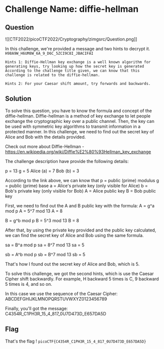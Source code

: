 # Challenge Name: diffie-hellman

## Question

![[CTF2022/picoCTF2022/Cryptography/zimgsrc/Question.png]]

In this challenge, we're provided a message and two hints to decrypt it. 
`H98A9W_H6UM8W_6A_9_D6C_5ZCI9C8I_JBACIFAI`

```
Hints 1: Diffie-Hellman key exchange is a well known algorithm for generating keys, try looking up how the secret key is generated
According to the challenge title given, we can know that this challenge is related to the diffie-hellman. 

Hints 2: For your Caesar shift amount, try forwards and backwards.
```


## Solution
To solve this question, you have to know the formula and concept of the diffie-hellman. Diffie-hellman is a method of key exchange to let people exchange the cryptographic key over a public channel. Then, the key can be used with symmetric key algorithms to transmit information in a protected manner. In this challenge, we need to find out the secret key of Alice and Bob with the details provided. 

Check out more about Diffie-Hellman - https://en.wikipedia.org/wiki/Diffie%E2%80%93Hellman_key_exchange

The challenge description have provide the following details:

p = 13
g = 5
Alice (a) = 7
Bob (b) = 3


According to the link above, we can know that 
p = public (prime) modulus
g = public (prime) base
a = Alice's private key (only visible for Alice)
b = Bob's private key (only visible for Bob)
A = Alice public key
B = Bob public key

First, we need to find out the A and B public key with the formula: 
A = g^a mod p
A = 5^7 mod 13
A = 8

B = g^b mod p
B = 5^3 mod 13
B = 8


After that, by using the private key provided and the public key calculated, we can find the secret key of Alice and Bob using the same formula.

sa = B^a mod p
sa = 8^7 mod 13
sa = 5

sb = A^b mod p
sb = B^7 mod 13
sb = 5

That's how I found out the secret key of Alice and Bob, which is 5. 

To solve this challenge, we got the second hints, which is use the Caesar Cipher shift backwardly. For example, H backward 5 times is C, 9 backward 5 times is 4, and so on. 

In this case we use the sequence of the Caesar Cipher: 
ABCDEFGHIJKLMNOPQRSTUVWXYZ0123456789

Finally, you'll got the message:
C4354R_C1PH3R_15_4_817_0U7D473D_E657DA5D

## Flag
That's the flag !
`
picoCTF{C4354R_C1PH3R_15_4_817_0U7D473D_E657DA5D}
`



